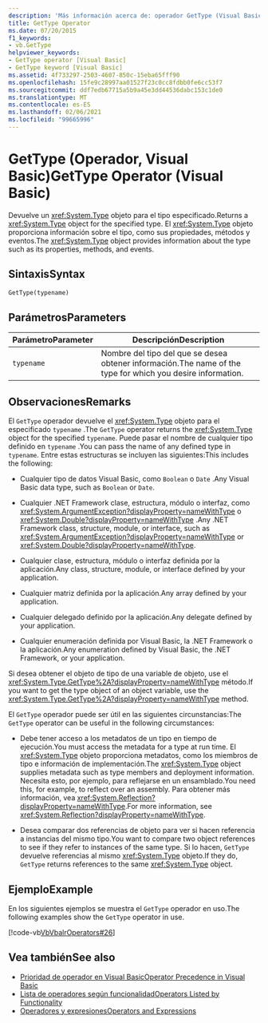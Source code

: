 ```yaml
---
description: 'Más información acerca de: operador GetType (Visual Basic)'
title: GetType Operator
ms.date: 07/20/2015
f1_keywords:
- vb.GetType
helpviewer_keywords:
- GetType operator [Visual Basic]
- GetType keyword [Visual Basic]
ms.assetid: 4f733297-2503-4607-850c-15eba65fff90
ms.openlocfilehash: 15fe9c28997aa01527f23c0cc8fdbb0fe6cc53f7
ms.sourcegitcommit: ddf7edb67715a5b9a45e3dd44536dabc153c1de0
ms.translationtype: MT
ms.contentlocale: es-ES
ms.lasthandoff: 02/06/2021
ms.locfileid: "99665996"
---
```

# <a name="gettype-operator-visual-basic"></a><span data-ttu-id="4bb9f-103">GetType (Operador, Visual Basic)</span><span class="sxs-lookup"><span data-stu-id="4bb9f-103">GetType Operator (Visual Basic)</span></span>

<span data-ttu-id="4bb9f-104">Devuelve un <xref:System.Type> objeto para el tipo especificado.</span><span class="sxs-lookup"><span data-stu-id="4bb9f-104">Returns a <xref:System.Type> object for the specified type.</span></span> <span data-ttu-id="4bb9f-105">El <xref:System.Type> objeto proporciona información sobre el tipo, como sus propiedades, métodos y eventos.</span><span class="sxs-lookup"><span data-stu-id="4bb9f-105">The <xref:System.Type> object provides information about the type such as its properties, methods, and events.</span></span>  
  
## <a name="syntax"></a><span data-ttu-id="4bb9f-106">Sintaxis</span><span class="sxs-lookup"><span data-stu-id="4bb9f-106">Syntax</span></span>  
  
```vb  
GetType(typename)  
```  
  
## <a name="parameters"></a><span data-ttu-id="4bb9f-107">Parámetros</span><span class="sxs-lookup"><span data-stu-id="4bb9f-107">Parameters</span></span>  
  
|<span data-ttu-id="4bb9f-108">Parámetro</span><span class="sxs-lookup"><span data-stu-id="4bb9f-108">Parameter</span></span>|<span data-ttu-id="4bb9f-109">Descripción</span><span class="sxs-lookup"><span data-stu-id="4bb9f-109">Description</span></span>|  
|---|---|  
|`typename`|<span data-ttu-id="4bb9f-110">Nombre del tipo del que se desea obtener información.</span><span class="sxs-lookup"><span data-stu-id="4bb9f-110">The name of the type for which you desire information.</span></span>|  
  
## <a name="remarks"></a><span data-ttu-id="4bb9f-111">Observaciones</span><span class="sxs-lookup"><span data-stu-id="4bb9f-111">Remarks</span></span>  

 <span data-ttu-id="4bb9f-112">El `GetType` operador devuelve el <xref:System.Type> objeto para el especificado `typename` .</span><span class="sxs-lookup"><span data-stu-id="4bb9f-112">The `GetType` operator returns the <xref:System.Type> object for the specified `typename`.</span></span> <span data-ttu-id="4bb9f-113">Puede pasar el nombre de cualquier tipo definido en `typename` .</span><span class="sxs-lookup"><span data-stu-id="4bb9f-113">You can pass the name of any defined type in `typename`.</span></span> <span data-ttu-id="4bb9f-114">Entre estas estructuras se incluyen las siguientes:</span><span class="sxs-lookup"><span data-stu-id="4bb9f-114">This includes the following:</span></span>  
  
- <span data-ttu-id="4bb9f-115">Cualquier tipo de datos Visual Basic, como `Boolean` o `Date` .</span><span class="sxs-lookup"><span data-stu-id="4bb9f-115">Any Visual Basic data type, such as `Boolean` or `Date`.</span></span>  
  
- <span data-ttu-id="4bb9f-116">Cualquier .NET Framework clase, estructura, módulo o interfaz, como <xref:System.ArgumentException?displayProperty=nameWithType> o <xref:System.Double?displayProperty=nameWithType> .</span><span class="sxs-lookup"><span data-stu-id="4bb9f-116">Any .NET Framework class, structure, module, or interface, such as <xref:System.ArgumentException?displayProperty=nameWithType> or <xref:System.Double?displayProperty=nameWithType>.</span></span>  
  
- <span data-ttu-id="4bb9f-117">Cualquier clase, estructura, módulo o interfaz definida por la aplicación.</span><span class="sxs-lookup"><span data-stu-id="4bb9f-117">Any class, structure, module, or interface defined by your application.</span></span>  
  
- <span data-ttu-id="4bb9f-118">Cualquier matriz definida por la aplicación.</span><span class="sxs-lookup"><span data-stu-id="4bb9f-118">Any array defined by your application.</span></span>  
  
- <span data-ttu-id="4bb9f-119">Cualquier delegado definido por la aplicación.</span><span class="sxs-lookup"><span data-stu-id="4bb9f-119">Any delegate defined by your application.</span></span>  
  
- <span data-ttu-id="4bb9f-120">Cualquier enumeración definida por Visual Basic, la .NET Framework o la aplicación.</span><span class="sxs-lookup"><span data-stu-id="4bb9f-120">Any enumeration defined by Visual Basic, the .NET Framework, or your application.</span></span>  
  
 <span data-ttu-id="4bb9f-121">Si desea obtener el objeto de tipo de una variable de objeto, use el <xref:System.Type.GetType%2A?displayProperty=nameWithType> método.</span><span class="sxs-lookup"><span data-stu-id="4bb9f-121">If you want to get the type object of an object variable, use the <xref:System.Type.GetType%2A?displayProperty=nameWithType> method.</span></span>  
  
 <span data-ttu-id="4bb9f-122">El `GetType` operador puede ser útil en las siguientes circunstancias:</span><span class="sxs-lookup"><span data-stu-id="4bb9f-122">The `GetType` operator can be useful in the following circumstances:</span></span>  
  
- <span data-ttu-id="4bb9f-123">Debe tener acceso a los metadatos de un tipo en tiempo de ejecución.</span><span class="sxs-lookup"><span data-stu-id="4bb9f-123">You must access the metadata for a type at run time.</span></span> <span data-ttu-id="4bb9f-124">El <xref:System.Type> objeto proporciona metadatos, como los miembros de tipo e información de implementación.</span><span class="sxs-lookup"><span data-stu-id="4bb9f-124">The <xref:System.Type> object supplies metadata such as type members and deployment information.</span></span> <span data-ttu-id="4bb9f-125">Necesita esto, por ejemplo, para reflejarse en un ensamblado.</span><span class="sxs-lookup"><span data-stu-id="4bb9f-125">You need this, for example, to reflect over an assembly.</span></span> <span data-ttu-id="4bb9f-126">Para obtener más información, vea <xref:System.Reflection?displayProperty=nameWithType>.</span><span class="sxs-lookup"><span data-stu-id="4bb9f-126">For more information, see <xref:System.Reflection?displayProperty=nameWithType>.</span></span>  
  
- <span data-ttu-id="4bb9f-127">Desea comparar dos referencias de objeto para ver si hacen referencia a instancias del mismo tipo.</span><span class="sxs-lookup"><span data-stu-id="4bb9f-127">You want to compare two object references to see if they refer to instances of the same type.</span></span> <span data-ttu-id="4bb9f-128">Si lo hacen, `GetType` devuelve referencias al mismo <xref:System.Type> objeto.</span><span class="sxs-lookup"><span data-stu-id="4bb9f-128">If they do, `GetType` returns references to the same <xref:System.Type> object.</span></span>  
  
## <a name="example"></a><span data-ttu-id="4bb9f-129">Ejemplo</span><span class="sxs-lookup"><span data-stu-id="4bb9f-129">Example</span></span>  

 <span data-ttu-id="4bb9f-130">En los siguientes ejemplos se muestra el `GetType` operador en uso.</span><span class="sxs-lookup"><span data-stu-id="4bb9f-130">The following examples show the `GetType` operator in use.</span></span>  
  
 [!code-vb[VbVbalrOperators#26](~/samples/snippets/visualbasic/VS_Snippets_VBCSharp/VbVbalrOperators/VB/Class1.vb#26)]  
  
## <a name="see-also"></a><span data-ttu-id="4bb9f-131">Vea también</span><span class="sxs-lookup"><span data-stu-id="4bb9f-131">See also</span></span>

- [<span data-ttu-id="4bb9f-132">Prioridad de operador en Visual Basic</span><span class="sxs-lookup"><span data-stu-id="4bb9f-132">Operator Precedence in Visual Basic</span></span>](operator-precedence.md)
- [<span data-ttu-id="4bb9f-133">Lista de operadores según funcionalidad</span><span class="sxs-lookup"><span data-stu-id="4bb9f-133">Operators Listed by Functionality</span></span>](operators-listed-by-functionality.md)
- [<span data-ttu-id="4bb9f-134">Operadores y expresiones</span><span class="sxs-lookup"><span data-stu-id="4bb9f-134">Operators and Expressions</span></span>](../../programming-guide/language-features/operators-and-expressions/index.md)
